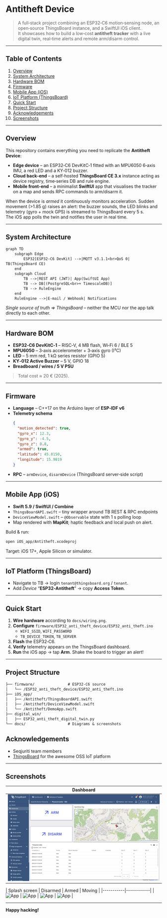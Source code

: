 # Antitheft Device

> A full‑stack project combining an ESP32‑C6 motion‑sensing node, an open‑source ThingsBoard instance, and a SwiftUI iOS client.  
> It showcases how to build a low‑cost **antitheft tracker** with a live digital twin, real‑time alerts and remote arm/disarm control.

---

## Table of Contents
1. [Overview](#overview)
2. [System Architecture](#system-architecture)
3. [Hardware BOM](#hardware-bom)
4. [Firmware](#firmware)
5. [Mobile App (iOS)](#mobile-app-ios)
6. [IoT Platform (ThingsBoard)](#iot-platform-thingsboard)
7. [Quick Start](#quick-start)
8. [Project Structure](#project-structure)
9. [Acknowledgements](#acknowledgements)
10. [Screenshots](#screenshots)

---

## Overview

This repository contains everything you need to replicate the **Antitheft Device**:

* **Edge device** – an ESP32‑C6 DevKitC‑1 fitted with an MPU6050 6‑axis IMU, a red LED and a KY‑012 buzzer.  
* **Cloud back‑end** – a self‑hosted **ThingsBoard CE 3.x** instance acting as device registry, time‑series DB and rule engine.  
* **Mobile front‑end** – a minimalist **SwiftUI** app that visualises the tracker on a map and sends RPC commands to arm/disarm it.

When the device is _armed_ it continuously monitors acceleration. Sudden movement (>1.85 g) raises an alert: the buzzer sounds, the LED blinks and telemetry (gyro + mock GPS) is streamed to ThingsBoard every 5 s.  
The iOS app polls the twin and notifies the user in real time.

---

## System Architecture

```mermaid
graph TD
    subgraph Edge
        ESP32[ESP32‑C6 DevKit] -->|MQTT v3.1.1<br>QoS 0| TB(ThingsBoard CE)
    end
    subgraph Cloud
        TB -->|REST API (JWT)| App(SwiftUI App)
        TB --> DB[(PostgreSQL<br>+ TimescaleDB)]
        TB --> RuleEngine
    end
    RuleEngine -->|E‑mail / Webhook| Notifications
```

*Single source of truth ⇒ ThingsBoard* – neither the MCU nor the app talk directly to each other.

---

## Hardware BOM

* **ESP32‑C6 DevKitC‑1** – RISC‑V, 4 MB flash, Wi‑Fi 6 / BLE 5  
* **MPU6050** – 3‑axis accelerometer + 3‑axis gyro (I²C)  
* **LED** – 5 mm red, 1 kΩ series resistor (GPIO 5)  
* **KY‑012 Active Buzzer** – 5 V, GPIO 18  
* **Breadboard / wires / 5 V PSU**

> Total cost ≈ 20 € (2025).

---

## Firmware

* **Language** – C++17 on the Arduino layer of **ESP‑IDF v6**  
* **Telemetry schema**
  ```json
  {
    "motion_detected": true,
    "gyro_x": 12.3,
    "gyro_y": -4.5,
    "gyro_z": 0.8,
    "armed": true,
    "latitude": 45.8150,
    "longitude": 15.9819
  }
  ```
* **RPC** – `armDevice`, `disarmDevice` (ThingsBoard server‑side script)  


---

## Mobile App (iOS)

* **Swift 5.9 / SwiftUI / Combine**  
* `ThingsBoardAPI.swift` – tiny wrapper around TB REST & RPC endpoints  
* `DeviceViewModel.swift` – `@Observable` state with 1 s polling loop  
* Map rendered with **MapKit**; haptic feedback and local push on alert.

Build & run:

```bash
open iOS_app/Antitheft.xcodeproj
```

Target: iOS 17+, Apple Silicon or simulator.

---

## IoT Platform (ThingsBoard)

* Navigate to TB → login `tenant@thingsboard.org` / `tenant`.  
* Add *Device* “**ESP32‑Antitheft**” → copy **Access Token**.  

---

## Quick Start

1. **Wire hardware** according to `docs/wiring.png`.  
2. **Configure** `firmware/ESP32_anti_theft_device/ESP32_anti_theft.ino`  
   * `WIFI_SSID`, `WIFI_PASSWORD`  
   * `TB_DEVICE_TOKEN`, `TB_SERVER`  
3. **Flash** the ESP32‑C6.  
4. **Verify** telemetry appears on the ThingsBoard dashboard.  
5. **Run** the iOS app → tap **Arm**. Shake the board to trigger an alert!

---


## Project Structure

```
├── firmware/               # ESP32‑C6 source
│   └── /ESP32_anti_theft_device/ESP32_anti_theft.ino
├── iOS_app/
│   ├── /Antitheft/ThingsBoardAPI.swift
│   ├── /Antitheft/DeviceViewModel.swift
│   └── /Antitheft/DemoApp.swift
├── digital_win/             
│   ├── ESP32_anti_theft_digital_twin.py
└── docs/                   # Diagrams & screenshots
```



## Acknowledgements
* Seqjuriti team members
* [ThingsBoard](https://thingsboard.io/) for the awesome OSS IoT platform

---

## Screenshots

| Dashboard |
|-----------|
| ![Dashboard](docs/tb_dashboard.png) |

| Splash screen | Disarmed | Armed | Moving |
|-----------|------------|
| ![App](docs/app_splash_screen.png.png) | ![App](docs/app_disarmed.png.png) | ![App](docs/app_armed.png.png) | ![App](docs/app_moving.png.png) |

---

**Happy hacking!**
